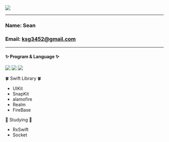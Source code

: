 <img src="https://capsule-render.vercel.app/api?type=waving&color=timeAuto&height=200&section=header&text=Sean's%20Library&fontSize=50" />

---
### Name: Sean   
### Email: ksg3452@gmail.com
---

<!-- <div align="center"> -->

#### ✨ Program & Language ✨ <br>
<a href=""><img src="https://img.shields.io/badge/Swift-F05138?style=flat&logo=Swift&logoColor=white"></a>
<img src="https://img.shields.io/badge/Arduino-00979D?style=flat&logo=Arduino&logoColor=white">
<img src="https://img.shields.io/badge/Python-3776AB?style=flat&logo=Python&logoColor=white">

🍀 Swift Library 🍀
- UIKit
- SnapKit
- alamofire
- Realm
- FireBase

📖 Studying 📖
- RxSwift
- Socket

<!-- </div> -->
